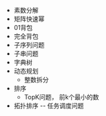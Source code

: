 * 素数分解
* 矩阵快速幂
* 01背包
* 完全背包
* 子序列问题
* 子串问题
* 字典树
* 动态规划
  * 整数拆分
* 排序
  * TopK问题， 前k个最小的数
* 拓扑排序 -- 任务调度问题